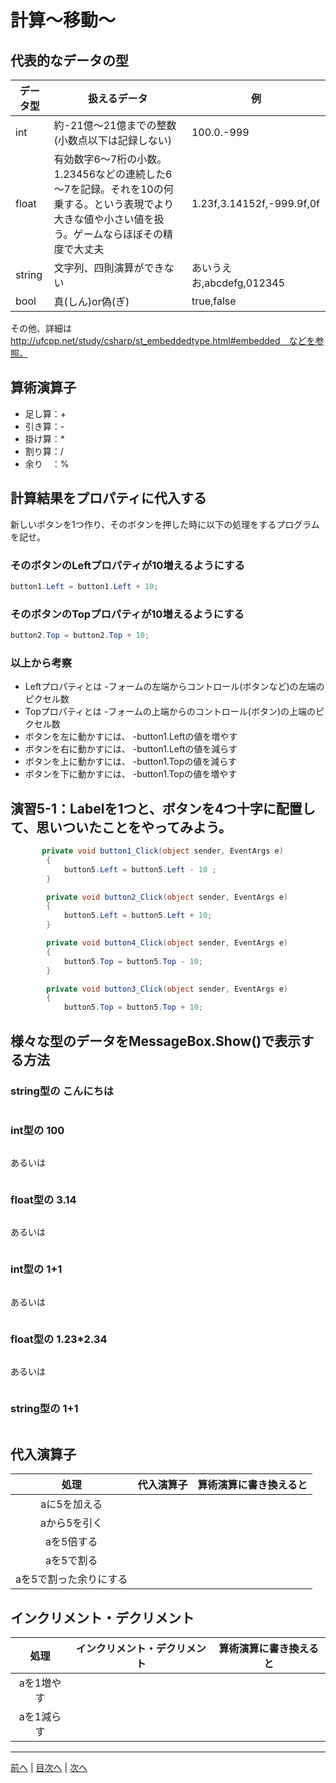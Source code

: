 # 計算～移動～

## 代表的なデータの型
|データ型|扱えるデータ|例|
|-------|-----------|--|
|int    | 約-21億～21億までの整数(小数点以下は記録しない)          |100.0.-999  |
|float  | 有効数字6～7桁の小数。1.23456などの連続した6～7を記録。それを10の何乗する。という表現でより大きな値や小さい値を扱う。ゲームならほぼその精度で大丈夫          |1.23f,3.14152f,-999.9f,0f  |
|string | 文字列、四則演算ができない          |あいうえお,abcdefg,012345  |
|bool   | 真(しん)or偽(ぎ)          |true,false  |

その他、詳細は http://ufcpp.net/study/csharp/st_embeddedtype.html#embedded　などを参照。

## 算術演算子
- 足し算：+
- 引き算：-
- 掛け算：*
- 割り算：/
- 余り　：%

## 計算結果をプロパティに代入する
新しいボタンを1つ作り、そのボタンを押した時に以下の処理をするプログラムを記せ。

### そのボタンのLeftプロパティが10増えるようにする
```cs
button1.Left = button1.Left + 10;
```

### そのボタンのTopプロパティが10増えるようにする
```cs
button2.Top = button2.Top + 10;
```

### 以上から考察
- Leftプロパティとは
  -フォームの左端からコントロール(ボタンなど)の左端のピクセル数
- Topプロパティとは
  -フォームの上端からのコントロール(ボタン)の上端のピクセル数
- ボタンを左に動かすには、
  -button1.Leftの値を増やす
- ボタンを右に動かすには、
  -button1.Leftの値を減らす
- ボタンを上に動かすには、
  -button1.Topの値を減らす
- ボタンを下に動かすには、
  -button1.Topの値を増やす

## 演習5-1：Labelを1つと、ボタンを4つ十字に配置して、思いついたことをやってみよう。

```cs
       private void button1_Click(object sender, EventArgs e)
        {
            button5.Left = button5.Left - 10 ;
        }

        private void button2_Click(object sender, EventArgs e)
        {
            button5.Left = button5.Left + 10;
        }

        private void button4_Click(object sender, EventArgs e)
        {
            button5.Top = button5.Top - 10;
        }

        private void button3_Click(object sender, EventArgs e)
        {
            button5.Top = button5.Top + 10;
```

## 様々な型のデータをMessageBox.Show()で表示する方法
### string型の こんにちは
```cs

```

### int型の 100
```cs

```

あるいは

```cs
```

### float型の 3.14
```cs

```

あるいは

```cs

```

### int型の 1+1
```cs

```

あるいは

```cs

```

### float型の 1.23*2.34
```cs

```

あるいは

```cs

```

### string型の 1+1
```cs

```

## 代入演算子
|処理                   |代入演算子|算術演算に書き換えると|
|:---------------------:|---------|-------------------|
|aに5を加える            |         |                   |
|aから5を引く           |         |                   |
|aを5倍する             |         |                   |
|aを5で割る             |         |                   |
|aを5で割った余りにする   |         |                   |

## インクリメント・デクリメント
|処理      |インクリメント・デクリメント|算術演算に書き換えると|
|:-------:|--------------------------|----------------------|
|aを1増やす|                          |                   |		
|aを1減らす|	                      |                   |

---

[前へ](04.md) | [目次へ](README.md#%E7%9B%AE%E6%AC%A1) | [次へ](06.md)
